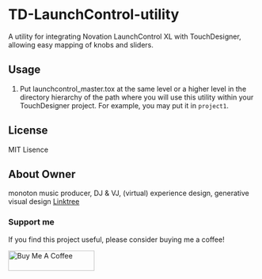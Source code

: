 # TD-LaunchControl-utility
A utility for integrating Novation LaunchControl XL with TouchDesigner, allowing easy mapping of knobs and sliders.

## Usage
1. Put launchcontrol_master.tox at the same level or a higher level in the directory hierarchy of the path where you will use this utility within your TouchDesigner project. For example, you may put it in `project1`.

## License
MIT Lisence

## About Owner
monoton
music producer, DJ & VJ, (virtual) experience design, generative visual design
[Linktree](https://linktr.ee/monoton)

### Support me
If you find this project useful, please consider buying me a coffee!

<a href="https://www.buymeacoffee.com/monoton" target="_blank"><img src="https://cdn.buymeacoffee.com/buttons/default-orange.png" alt="Buy Me A Coffee" height="41" width="174"></a>
